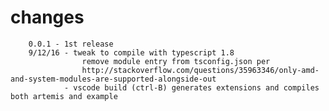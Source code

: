 # changes

        0.0.1 - 1st release
        9/12/16 - tweak to compile with typescript 1.8 
                    remove module entry from tsconfig.json per
                    http://stackoverflow.com/questions/35963346/only-amd-and-system-modules-are-supported-alongside-out
                - vscode build (ctrl-B) generates extensions and compiles both artemis and example